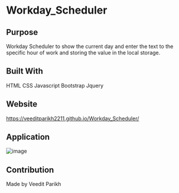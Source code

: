 # Workday_Scheduler

## Purpose

Workday Scheduler to show the current day and enter the text to the specific hour of work and storing the value in the local storage.

## Built With

HTML
CSS
Javascript
Bootstrap
Jquery

## Website

https://veeditparikh2211.github.io/Workday_Scheduler/

## Application

![image](https://user-images.githubusercontent.com/5492869/147372926-b7b19973-0ef2-4144-b5cc-9c1e4a8c5b22.png)


## Contribution

Made by Veedit Parikh
